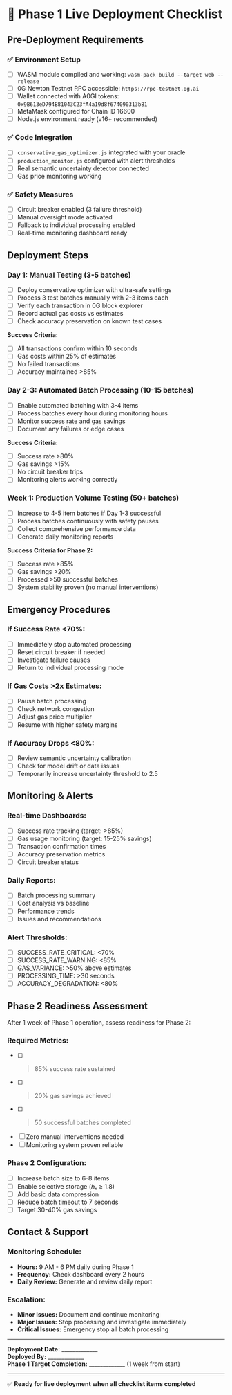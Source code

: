 # 🚀 Phase 1 Live Deployment Checklist

## Pre-Deployment Requirements

### ✅ **Environment Setup**
- [ ] WASM module compiled and working: `wasm-pack build --target web --release`
- [ ] 0G Newton Testnet RPC accessible: `https://rpc-testnet.0g.ai`
- [ ] Wallet connected with A0GI tokens: `0x9B613eD794B81043C23fA4a19d8f674090313b81`
- [ ] MetaMask configured for Chain ID 16600
- [ ] Node.js environment ready (v16+ recommended)

### ✅ **Code Integration**
- [ ] `conservative_gas_optimizer.js` integrated with your oracle
- [ ] `production_monitor.js` configured with alert thresholds
- [ ] Real semantic uncertainty detector connected
- [ ] Gas price monitoring working

### ✅ **Safety Measures**
- [ ] Circuit breaker enabled (3 failure threshold)
- [ ] Manual oversight mode activated
- [ ] Fallback to individual processing enabled
- [ ] Real-time monitoring dashboard ready

## Deployment Steps

### **Day 1: Manual Testing (3-5 batches)**
- [ ] Deploy conservative optimizer with ultra-safe settings
- [ ] Process 3 test batches manually with 2-3 items each
- [ ] Verify each transaction in 0G block explorer
- [ ] Record actual gas costs vs estimates
- [ ] Check accuracy preservation on known test cases

**Success Criteria:**
- [ ] All transactions confirm within 10 seconds
- [ ] Gas costs within 25% of estimates  
- [ ] No failed transactions
- [ ] Accuracy maintained >85%

### **Day 2-3: Automated Batch Processing (10-15 batches)**
- [ ] Enable automated batching with 3-4 items
- [ ] Process batches every hour during monitoring hours
- [ ] Monitor success rate and gas savings
- [ ] Document any failures or edge cases

**Success Criteria:**
- [ ] Success rate >80%
- [ ] Gas savings >15%
- [ ] No circuit breaker trips
- [ ] Monitoring alerts working correctly

### **Week 1: Production Volume Testing (50+ batches)**
- [ ] Increase to 4-5 item batches if Day 1-3 successful
- [ ] Process batches continuously with safety pauses
- [ ] Collect comprehensive performance data
- [ ] Generate daily monitoring reports

**Success Criteria for Phase 2:**
- [ ] Success rate >85%
- [ ] Gas savings >20%
- [ ] Processed >50 successful batches
- [ ] System stability proven (no manual interventions)

## Emergency Procedures

### **If Success Rate <70%:**
- [ ] Immediately stop automated processing
- [ ] Reset circuit breaker if needed  
- [ ] Investigate failure causes
- [ ] Return to individual processing mode

### **If Gas Costs >2x Estimates:**
- [ ] Pause batch processing
- [ ] Check network congestion
- [ ] Adjust gas price multiplier
- [ ] Resume with higher safety margins

### **If Accuracy Drops <80%:**
- [ ] Review semantic uncertainty calibration
- [ ] Check for model drift or data issues
- [ ] Temporarily increase uncertainty threshold to 2.5

## Monitoring & Alerts

### **Real-time Dashboards:**
- [ ] Success rate tracking (target: >85%)
- [ ] Gas usage monitoring (target: 15-25% savings)
- [ ] Transaction confirmation times
- [ ] Accuracy preservation metrics
- [ ] Circuit breaker status

### **Daily Reports:**
- [ ] Batch processing summary
- [ ] Cost analysis vs baseline
- [ ] Performance trends
- [ ] Issues and recommendations

### **Alert Thresholds:**
- [ ] SUCCESS_RATE_CRITICAL: <70%
- [ ] SUCCESS_RATE_WARNING: <85%  
- [ ] GAS_VARIANCE: >50% above estimates
- [ ] PROCESSING_TIME: >30 seconds
- [ ] ACCURACY_DEGRADATION: <80%

## Phase 2 Readiness Assessment

After 1 week of Phase 1 operation, assess readiness for Phase 2:

### **Required Metrics:**
- [ ] >85% success rate sustained
- [ ] >20% gas savings achieved
- [ ] >50 successful batches completed
- [ ] Zero manual interventions needed
- [ ] Monitoring system proven reliable

### **Phase 2 Configuration:**
- [ ] Increase batch size to 6-8 items
- [ ] Enable selective storage (ℏₛ ≥ 1.8)
- [ ] Add basic data compression
- [ ] Reduce batch timeout to 7 seconds
- [ ] Target 30-40% gas savings

## Contact & Support

### **Monitoring Schedule:**
- **Hours:** 9 AM - 6 PM daily during Phase 1
- **Frequency:** Check dashboard every 2 hours
- **Daily Review:** Generate and review daily report

### **Escalation:**
- **Minor Issues:** Document and continue monitoring
- **Major Issues:** Stop processing and investigate immediately
- **Critical Issues:** Emergency stop all batch processing

---

**Deployment Date:** _____________  
**Deployed By:** _____________  
**Phase 1 Target Completion:** _____________ (1 week from start)  

---

✅ **Ready for live deployment when all checklist items completed**